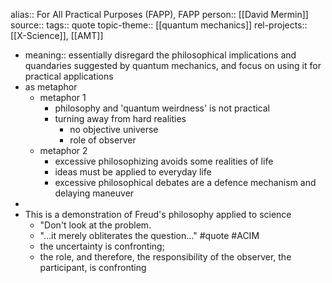 alias:: For All Practical Purposes (FAPP), FAPP
person:: [[David Mermin]] 
source::
tags:: quote
topic-theme:: [[quantum mechanics]]
rel-projects:: [[X-Science]], [[AMT]]

- meaning:: essentially disregard the philosophical implications and quandaries suggested by quantum mechanics, and focus on using it for practical applications
- as metaphor
	- metaphor 1
		- philosophy and 'quantum weirdness' is not practical
		- turning away from hard realities
			- no objective universe
			- role of observer
	- metaphor 2
		- excessive philosophizing avoids some realities of life
		- ideas must be applied to everyday life
		- excessive philosophical debates are a defence mechanism and delaying maneuver
-
- This is a demonstration of Freud's philosophy applied to science
	- "Don't look at the problem.
	- "...it merely obliterates the question..." #quote #ACIM
	- the uncertainty is confronting;
	- the role, and therefore, the responsibility of the observer, the participant, is confronting